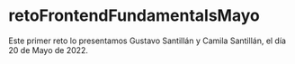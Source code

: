 # retoFrontendFundamentalsMayo
Este primer reto lo presentamos Gustavo Santillán y Camila Santillán, el día 20 de Mayo de 2022.
